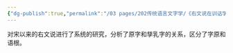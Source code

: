 ```yaml
---
{"dg-publish":true,"permalink":"/03 pages/202传统语言文字学/《右文说在训诂学上之沿革及其推阐》/","created":"2024-11-30T20:44:17.583+08:00","updated":"2025-03-02T16:00:32.674+08:00"}
---
```


对宋以来的右文说进行了系统的研究，分析了原字和孳乳字的关系，区分了字原和语根。